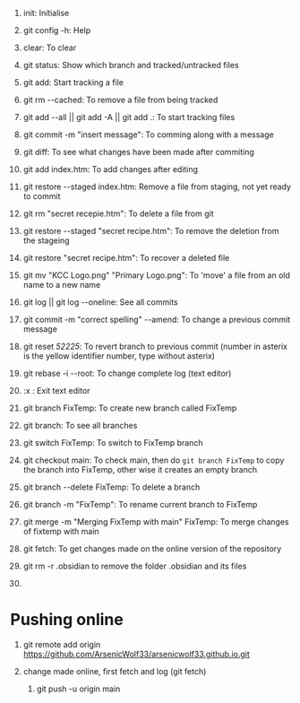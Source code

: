 

1. init: Initialise

2. git config -h: Help

3. clear: To clear

4.  git status: Show which branch and tracked/untracked files

5. git add: Start tracking a file

6. git rm --cached<filename>: To remove a file from being tracked

7. git add --all || git add -A ||  git add .: To start tracking files

8. git commit -m "insert message": To comming along with a message

9. git diff: To see what changes have been made after commiting

10. git add index.htm: To add changes after editing

11. git restore --staged index.htm: Remove a file from staging, not yet ready to commit

12. git rm "secret recepie.htm": To delete a file from git

13. git restore --staged "secret recipe.htm": To remove the deletion from the stageing

14. git restore "secret recipe.htm": To recover a deleted file

15. git mv "KCC Logo.png" "Primary Logo.png": To 'move' a file from an old name to a new name

16. git log || git log --oneline: See all commits 

17. git commit -m "correct spelling" --amend: To change a previous commit message

18. git reset *52225*: To revert branch to previous commit 
     (number in asterix is the yellow identifier number, type without asterix)

19. git rebase -i --root: To change complete log (text editor)
20. :x : Exit text editor

21. git branch FixTemp: To create new branch called FixTemp

22. git branch: To see all branches

23. git switch FixTemp: To switch to FixTemp branch

24. git checkout main: To check main, then do `git branch FixTemp` to copy the branch into FixTemp, other wise it creates an empty branch

25. git branch --delete FixTemp: To delete a branch

26. git branch -m "FixTemp": To rename current branch to FixTemp

27. git merge -m "Merging FixTemp with main" FixTemp: To merge changes of fixtemp with main

28.  git fetch: To get changes made on the online version of the repository

29. git rm -r .obsidian to remove the folder .obsidian and its files
30. 




# Pushing online 

1. git remote add origin https://github.com/ArsenicWolf33/arsenicwolf33.github.io.git

2. change made online, first fetch and log (git fetch)

	1. git push -u origin main